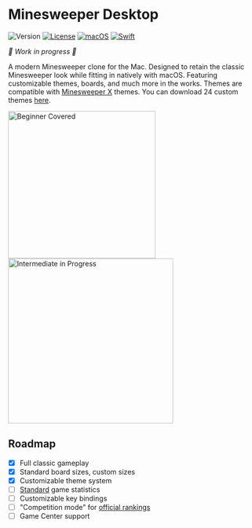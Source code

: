 #  Minesweeper Desktop

![Version](https://img.shields.io/badge/version-alpha-red)
[![License](https://img.shields.io/github/license/cameron-goddard/diningbar?color=green)](https://github.com/cameron-goddard/Minesweeper-Desktop/blob/main/LICENSE)
[![macOS](https://img.shields.io/badge/macOS-12.0+-blue.svg)](https://apps.apple.com/us/app/macos-big-sur/id1526878132?mt=12/)
[![Swift](https://img.shields.io/badge/Swift-5.7-orange.svg)](https://www.swift.org/blog/swift-5.7-released/)

*🚜 Work in progress 🚜*

A modern Minesweeper clone for the Mac. Designed to retain the classic Minesweeper look while fitting in natively with macOS. Featuring customizable themes, boards, and much more in the works. Themes are compatible with [Minesweeper X](https://www.curtisbright.com/msx/) themes. You can download 24 custom themes [here](https://minesweepergame.com/download/minesweeper-x-skins.zip).

<p align="left">
<img width="300" alt="Beginner Covered" src="https://user-images.githubusercontent.com/47681797/211184739-a2ed5755-153f-4ec4-a20e-809d68b52085.png">
<img width="336" alt="Intermediate in Progress" src="https://user-images.githubusercontent.com/47681797/211185053-01b96d8c-190b-4fee-9688-50d26448f9a5.png">
</p>

## Roadmap
- [x] Full classic gameplay
- [x] Standard board sizes, custom sizes
- [x] Customizable theme system
- [ ] [Standard](https://minesweepergame.com/statistics.php) game statistics
- [ ] Customizable key bindings
- [ ] "Competition mode" for [official rankings](https://minesweepergame.com/ranking-rules.php)
- [ ] Game Center support
